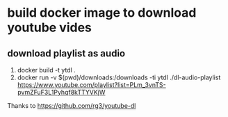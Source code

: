 # build docker image to download youtube vides

## download playlist as audio

1. docker build -t ytdl .
1. docker run -v $(pwd)/downloads:/downloads -ti ytdl ./dl-audio-playlist https://www.youtube.com/playlist?list=PLm_3vnTS-pvmZFuF3L1Pyhqf8kTTYVKjW


Thanks to https://github.com/rg3/youtube-dl
